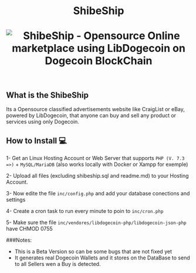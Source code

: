 <h1 align="center">
ShibeShip
<br><br>
<img src="https://shibeship.com/img/shibeship_preview.png" alt="ShibeShip - Opensource Online marketplace using LibDogecoin on Dogecoin BlockChain"/>
<br><br>
</h1>

## What is the ShibeShip

Its a Opensource classified advertisements website like CraigList or eBay, powered by LibDogecoin, that anyone can buy and sell any product or services using only Dogecoin.

## How to Install 💻

1- Get an Linux Hosting Account or Web Server that supports ```PHP (V. 7.3 =>)``` + ```MySQL/MariaDB``` (also works locally with Docker or Xampp for exemple)

2- Upload all files (excluding shibeship.sql and readme.md) to your Hosting Account.

3- Now edite the file ```inc/config.php``` and add your database conections and settings

4- Create a cron task to run every minute to poin to ```inc/cron.php```

5- Make sure the file ```inc/vendores/libdogecoin-php/libdogecoin-json-php``` have CHMOD 0755

###Notes:
- This is a Beta Version so can be some bugs that are not fixed yet
- It generates real Dogecoin Wallets and it stores on the DataBase to send to all Sellers wen a Buy is detected.


